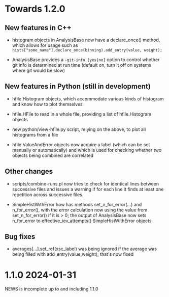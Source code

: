 
# Towards 1.2.0

## New features in C++

- histogram objects in AnalysisBase now have a declare_once() method,
  which allows for usage such as `hists["some_name"].declare_once(binning).add_entry(value, weight);`

- AnalysisBase provides a `-git-info [yes|no]` option to control whether git info is
  determined at run time (default on, turn it off on systems where git would be slow)

## New features in Python (still in development)

- hfile.Histogram objects, which accommodate various kinds of histogram and know how to plot themselves

- hfile.HFile to read in a whole file, providing a list of hfile.Histogram objects

- new python/view-hfile.py script, relying on the above, to plot all histograms from a file

- hfile.ValueAndError objects now acquire a label (which can be set
  manually or automatically) and which is used for checking whether two
  objects being combined are correlated


## Other changes

- scripts/combine-runs.pl now tries to check for identical lines between
  successive files and issues a warning if for each line it finds at
  least one repetition across successive files.

- SimpleHistWithError how has methods set_n_for_error(...) and
  n_for_error(), with the error calculation now using the value from
  set_n_for_error() if it is > 0; the output of AnalysisBase now
  sets n_for_error to effective_iev_attempts() SimpleHistWithError objects.


## Bug fixes
- averages[...].set_ref(xsc_label) was being ignored if the average was being
  filled with add_entry(value,weight); that's now fixed

# 1.1.0 2024-01-31

NEWS is incomplete up to and including 1.1.0
